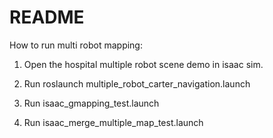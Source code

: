 # README

How to run multi robot mapping:

1. Open the hospital multiple robot scene demo in isaac sim.

2. Run roslaunch multiple_robot_carter_navigation.launch

3. Run isaac_gmapping_test.launch
4. Run isaac_merge_multiple_map_test.launch

